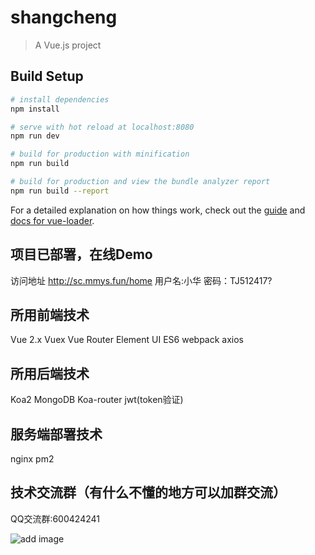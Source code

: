 # shangcheng

> A Vue.js project

## Build Setup

``` bash
# install dependencies
npm install

# serve with hot reload at localhost:8080
npm run dev

# build for production with minification
npm run build

# build for production and view the bundle analyzer report
npm run build --report
```

For a detailed explanation on how things work, check out the [guide](http://vuejs-templates.github.io/webpack/) and [docs for vue-loader](http://vuejs.github.io/vue-loader).

## 项目已部署，在线Demo
访问地址 http://sc.mmys.fun/home 用户名:小华 密码：TJ512417?
## 所用前端技术
Vue 2.x
Vuex
Vue Router
Element UI
ES6
webpack
axios
## 所用后端技术
Koa2
MongoDB
Koa-router
jwt(token验证)
## 服务端部署技术
nginx
pm2
## 技术交流群（有什么不懂的地方可以加群交流）
QQ交流群:600424241

![add image](http://cdn.mmys.fun/qzjs.png)
